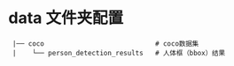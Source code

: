 # data 文件夹配置

```
 |── coco                            # coco数据集
 |    └── person_detection_results   # 人体框（bbox）结果
```